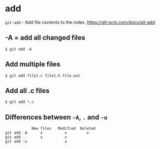 # add

`git-add` - Add file contents to the index. https://git-scm.com/docs/git-add

## -A = add all changed files
```
$ git add -A
```

## Add multiple files
```
$ git add file1.c file1.h file.out
```

## Add all .c files
```
$ git add *.c
```

## Differences between `-A`, `.` and `-u`
```
            New files   Modified  Deleted
git add -A      x          x         x
git add .       x          x
git add -u                 x
```
